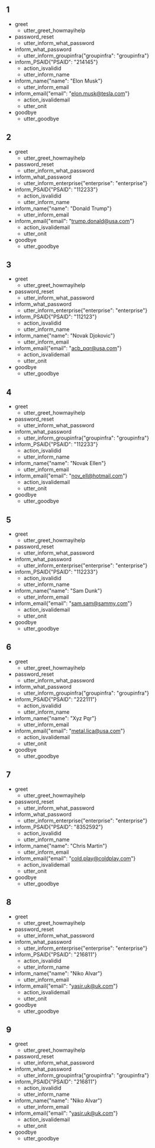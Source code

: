## 1                    
* greet
  - utter_greet_howmayihelp
* password_reset
  - utter_inform_what_password
* inform_what_password
  - utter_inform_groupinfra{"groupinfra": "groupinfra"}
* inform_PSAID{"PSAID": "214145"}
  - action_isvalidid
  - utter_inform_name
* inform_name{"name": "Elon Musk"}
  - utter_inform_email   
* inform_email{"email": "elon.musk@tesla.com"}
  - action_isvalidemail
  - utter_onit
* goodbye
  - utter_goodbye
  
## 2                    
* greet
  - utter_greet_howmayihelp
* password_reset
  - utter_inform_what_password
* inform_what_password
  - utter_inform_enterprise{"enterprise": "enterprise"}
* inform_PSAID{"PSAID": "112233"}
  - action_isvalidid
  - utter_inform_name
* inform_name{"name": "Donald Trump"}
  - utter_inform_email
* inform_email{"email": "trump.donald@usa.com"}
  - action_isvalidemail
  - utter_onit
* goodbye
  - utter_goodbye
 
## 3                    
* greet
  - utter_greet_howmayihelp
* password_reset
  - utter_inform_what_password
* inform_what_password
  - utter_inform_enterprise{"enterprise": "enterprise"}
* inform_PSAID{"PSAID": "112123"}
  - action_isvalidid
  - utter_inform_name
* inform_name{"name": "Novak Djokovic"}
  - utter_inform_email
* inform_email{"email": "acb_pqr@usa.com"}
  - action_isvalidemail
  - utter_onit
* goodbye
  - utter_goodbye
  
## 4                   
* greet
  - utter_greet_howmayihelp
* password_reset
  - utter_inform_what_password
* inform_what_password
  - utter_inform_groupinfra{"groupinfra": "groupinfra"}
* inform_PSAID{"PSAID": "112233"}
  - action_isvalidid
  - utter_inform_name
* inform_name{"name": "Novak Ellen"}
  - utter_inform_email
* inform_email{"email": "nov_ell@hotmail.com"}
  - action_isvalidemail
  - utter_onit
* goodbye
  - utter_goodbye

## 5                    
* greet
  - utter_greet_howmayihelp
* password_reset
  - utter_inform_what_password
* inform_what_password
  - utter_inform_enterprise{"enterprise": "enterprise"}
* inform_PSAID{"PSAID": "112233"}
  - action_isvalidid
  - utter_inform_name
* inform_name{"name": "Sam Dunk"}
  - utter_inform_email
* inform_email{"email": "sam.sam@sammy.com"}
  - action_isvalidemail
  - utter_onit
* goodbye
  - utter_goodbye
  
## 6                    
* greet
  - utter_greet_howmayihelp
* password_reset
  - utter_inform_what_password
* inform_what_password
  - utter_inform_groupinfra{"groupinfra": "groupinfra"}
* inform_PSAID{"PSAID": "222111"}
  - action_isvalidid
  - utter_inform_name
* inform_name{"name": "Xyz Pqr"}
  - utter_inform_email
* inform_email{"email": "metal.lica@usa.com"}
  - action_isvalidemail
  - utter_onit
* goodbye
  - utter_goodbye

## 7                   
* greet
  - utter_greet_howmayihelp
* password_reset
  - utter_inform_what_password
* inform_what_password
  - utter_inform_enterprise{"enterprise": "enterprise"}
* inform_PSAID{"PSAID": "8352592"}
  - action_isvalidid
  - utter_inform_name
* inform_name{"name": "Chris Martin"}
  - utter_inform_email
* inform_email{"email": "cold.play@coldplay.com"}
  - action_isvalidemail
  - utter_onit
* goodbye
  - utter_goodbye
  
 ## 8                   
* greet
  - utter_greet_howmayihelp
* password_reset
  - utter_inform_what_password
* inform_what_password
  - utter_inform_enterprise{"enterprise": "enterprise"}
* inform_PSAID{"PSAID": "216811"}
  - action_isvalidid
  - utter_inform_name
* inform_name{"name": "Niko Alvar"}
  - utter_inform_email
* inform_email{"email": "yasir.uk@uk.com"}
  - action_isvalidemail
  - utter_onit
* goodbye
  - utter_goodbye

 ## 9                   
* greet
  - utter_greet_howmayihelp
* password_reset
  - utter_inform_what_password
* inform_what_password
  - utter_inform_groupinfra{"groupinfra": "groupinfra"}
* inform_PSAID{"PSAID": "216811"}
  - action_isvalidid
  - utter_inform_name
* inform_name{"name": "Niko Alvar"}
  - utter_inform_email
* inform_email{"email": "yasir.uk@uk.com"}
  - action_isvalidemail
  - utter_onit
* goodbye
  - utter_goodbye
